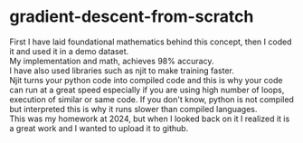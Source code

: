# gradient-descent-from-scratch
First I have laid foundational mathematics behind this concept, then I coded it and used it in a demo dataset.
<br>
My implementation and math, achieves 98% accuracy.
<br>
I have also used libraries such as njit to make training faster.
<br>
Njit turns your python code into compiled code and this is why your code can run at a great speed especially if you are using high number of loops, execution of similar or same code. If you don't know, python is not compiled but interpreted this is why it runs slower than compiled languages.
<br>
This was my homework at 2024, but when I looked back on it I realized it is a great work and I wanted to upload it to github.
